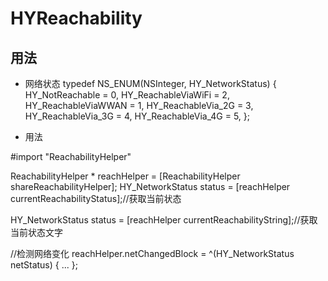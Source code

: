# HYReachability
## 用法

- 网络状态
typedef NS_ENUM(NSInteger, HY_NetworkStatus) {
HY_NotReachable = 0,
HY_ReachableViaWiFi = 2,
HY_ReachableViaWWAN = 1,
HY_ReachableVia_2G = 3,
HY_ReachableVia_3G = 4,
HY_ReachableVia_4G = 5,
};

- 用法

#import "ReachabilityHelper"

ReachabilityHelper * reachHelper = [ReachabilityHelper shareReachabilityHelper];
HY_NetworkStatus status = [reachHelper currentReachabilityStatus];//获取当前状态

HY_NetworkStatus status = [reachHelper currentReachabilityString];//获取当前状态文字

//检测网络变化
reachHelper.netChangedBlock = ^(HY_NetworkStatus netStatus) {
    ...
};

